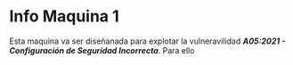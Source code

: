 # Info Maquina 1

Esta maquina va ser diseñanada para explotar la vulneravilidad ***A05:2021 - Configuración de Seguridad Incorrecta***.
Para ello 



